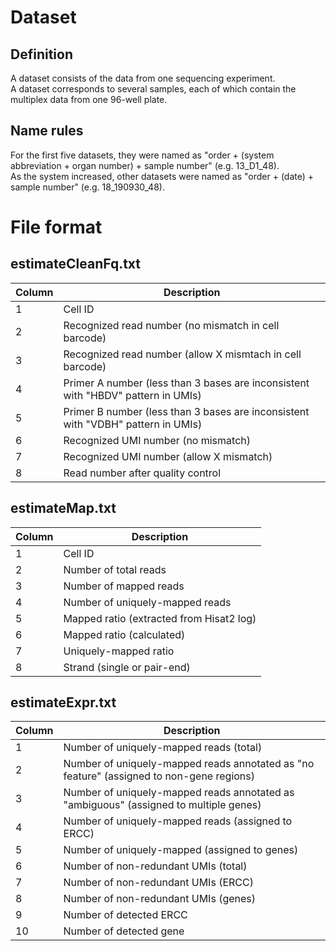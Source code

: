 # Dataset
## Definition
A dataset consists of the data from one sequencing experiment.  
A dataset corresponds to several samples, each of which contain the multiplex data from one 96-well plate.  

## Name rules
For the first five datasets, they were named as "order + (system abbreviation + organ number) + sample number" (e.g. 13_D1_48).  
As the system increased, other datasets were named as "order + (date) + sample number" (e.g. 18_190930_48).

# File format

## estimateCleanFq.txt

| Column | Description |
| ---------- | ----------- |
| 1 | Cell ID |
| 2 | Recognized read number (no mismatch in cell barcode) |
| 3 | Recognized read number (allow X mismtach in cell barcode) |
| 4 | Primer A number (less than 3 bases are inconsistent with "HBDV" pattern in UMIs) |
| 5 | Primer B number (less than 3 bases are inconsistent with "VDBH" pattern in UMIs) |
| 6 | Recognized UMI number (no mismatch) |
| 7 | Recognized UMI number (allow X mismatch) |
| 8 | Read number after quality control |

## estimateMap.txt

| Column | Description |
| ---------- | ----------- |
| 1 | Cell ID |
| 2 | Number of total reads |
| 3 | Number of mapped reads |
| 4 | Number of uniquely-mapped reads |
| 5 | Mapped ratio (extracted from Hisat2 log) |
| 6 | Mapped ratio (calculated) |
| 7 | Uniquely-mapped ratio |
| 8 | Strand (single or pair-end) |

## estimateExpr.txt

| Column | Description |
| ---------- | ----------- |
| 1 | Number of uniquely-mapped reads (total) |
| 2 | Number of uniquely-mapped reads annotated as "no feature" (assigned to non-gene regions) |
| 3 | Number of uniquely-mapped reads annotated as "ambiguous" (assigned to multiple genes) |
| 4 | Number of uniquely-mapped reads (assigned to ERCC) |
| 5 | Number of uniquely-mapped (assigned to genes) |
| 6 | Number of non-redundant UMIs (total) |
| 7 | Number of non-redundant UMIs (ERCC) |
| 8 | Number of non-redundant UMIs (genes) |
| 9 | Number of detected ERCC |
| 10 | Number of detected gene |
